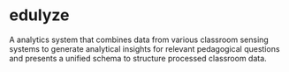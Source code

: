 # edulyze
A analytics system that combines data from various classroom sensing systems to generate analytical insights for relevant pedagogical questions and presents a unified schema to structure processed classroom data.
